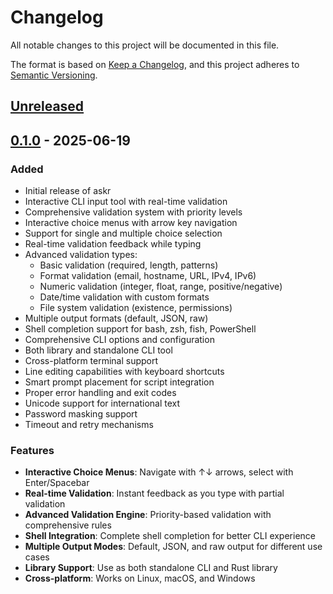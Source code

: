 # Changelog

All notable changes to this project will be documented in this file.

The format is based on [Keep a Changelog](https://keepachangelog.com/en/1.0.0/),
and this project adheres to [Semantic Versioning](https://semver.org/spec/v2.0.0.html).

## [Unreleased]

## [0.1.0] - 2025-06-19

### Added
- Initial release of askr
- Interactive CLI input tool with real-time validation
- Comprehensive validation system with priority levels
- Interactive choice menus with arrow key navigation
- Support for single and multiple choice selection
- Real-time validation feedback while typing
- Advanced validation types:
  - Basic validation (required, length, patterns)
  - Format validation (email, hostname, URL, IPv4, IPv6)
  - Numeric validation (integer, float, range, positive/negative)
  - Date/time validation with custom formats
  - File system validation (existence, permissions)
- Multiple output formats (default, JSON, raw)
- Shell completion support for bash, zsh, fish, PowerShell
- Comprehensive CLI options and configuration
- Both library and standalone CLI tool
- Cross-platform terminal support
- Line editing capabilities with keyboard shortcuts
- Smart prompt placement for script integration
- Proper error handling and exit codes
- Unicode support for international text
- Password masking support
- Timeout and retry mechanisms

### Features
- **Interactive Choice Menus**: Navigate with ↑↓ arrows, select with Enter/Spacebar
- **Real-time Validation**: Instant feedback as you type with partial validation
- **Advanced Validation Engine**: Priority-based validation with comprehensive rules
- **Shell Integration**: Complete shell completion for better CLI experience
- **Multiple Output Modes**: Default, JSON, and raw output for different use cases
- **Library Support**: Use as both standalone CLI and Rust library
- **Cross-platform**: Works on Linux, macOS, and Windows

[Unreleased]: https://github.com/gfranxman/askr/compare/v0.1.0...HEAD
[0.1.0]: https://github.com/gfranxman/askr/releases/tag/v0.1.0
